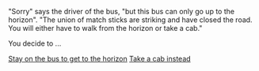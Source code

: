 "Sorry" says the driver of the bus, "but this bus can only go up to the horizon".
"The union of match sticks are striking and have closed the road. You will either have to walk
from the horizon or take a cab."

You decide to ...

[Stay on the bus to get to the horizon](./stay-on-bus.md)
[Take a cab instead](../../../../../graham-cracker-cab/graham-cracker-cab.md)